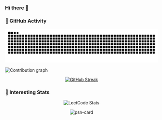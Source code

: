 ### Hi there 👋

<!--
**Radon10043/Radon10043** is a ✨ _special_ ✨ repository because its `README.md` (this file) appears on your GitHub profile.

Here are some ideas to get you started:

- 🔭 I’m currently working on ...
- 🌱 I’m currently learning ...
- 👯 I’m looking to collaborate on ...
- 🤔 I’m looking for help with ...
- 💬 Ask me about ...
- 📫 How to reach me: ...
- 😄 Pronouns: ...
- ⚡ Fun fact: ...
-->

### 🌟 GitHub Activity

<picture>
  <source media="(prefers-color-scheme: dark)" srcset="https://raw.githubusercontent.com/Radon10043/Radon10043/output/github-contribution-grid-snake-dark.svg">
  <source media="(prefers-color-scheme: light)" srcset="https://raw.githubusercontent.com/Radon10043/Radon10043/output/github-contribution-grid-snake.svg">
  <img alt="github contribution grid snake animation" src="https://raw.githubusercontent.com/Radon10043/Radon10043/output/github-contribution-grid-snake.svg">
</picture>

![Contribution graph](https://github-readme-activity-graph.vercel.app/graph?username=Radon10043&theme=github-compact&area=true)

<div align="center">

[![GitHub Streak](https://streak-stats.demolab.com?user=Radon10043&theme=onedark)](https://git.io/streak-stats)

</div>

### 🍕 Interesting Stats

<div align="center">

![LeetCode Stats](https://leetcard.jacoblin.cool/radon220?font=Cookie&ext=heatmap&site=cn&sheets=https://gist.github.com/Radon10043/76d501b3ffb413ae3541792f75876d0a/raw/a452aaa7a500a1fbb537ec591d2da116bc3290a4/theme.css)

![psn-card](https://psncard.dogpaw.top/card/Radon220_)

</div>
